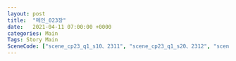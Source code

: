 ```yaml
---
layout: post
title:  "메인_023장"
date:   2021-04-11 07:00:00 +0000
categories: Main
Tags: Story Main
SceneCode: ["scene_cp23_q1_s10、2311", "scene_cp23_q1_s20、2312", "scene_cp23_q2_s10、2321", "scene_cp23_q2_s20、2322", "scene_cp23_q3_s10、2331", "scene_cp23_q3_s20、2332", "scene_cp23_q4_s10、2341", "scene_cp23_q4_s20、2342", "scene_cp23_q4_s30、2343"]
---
```

